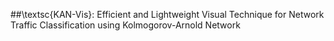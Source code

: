 ##\textsc{KAN-Vis}: Efficient and Lightweight Visual Technique for Network Traffic Classification using Kolmogorov-Arnold Network
 
 
